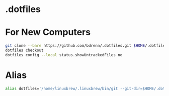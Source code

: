 # .dotfiles

# For New Computers
```bash
git clone --bare https://github.com/bdrenn/.dotfiles.git $HOME/.dotfiles
dotfiles checkout
dotfiles config --local status.showUntrackedFiles no
```

# Alias 
```bash
alias dotfiles='/home/linuxbrew/.linuxbrew/bin/git --git-dir=$HOME/.dotfiles/ --work-tree=$HOME'
```
